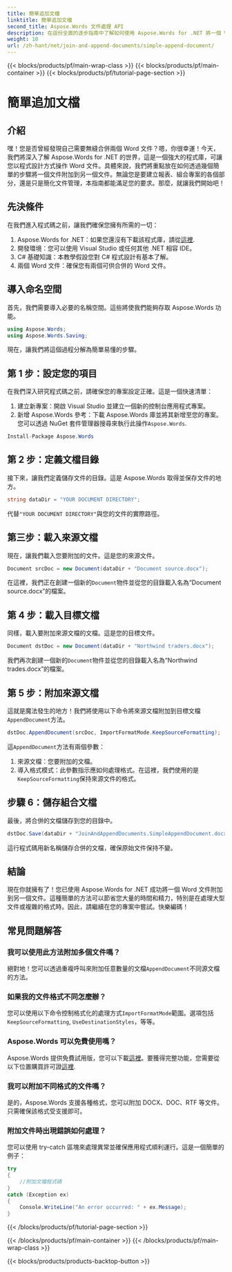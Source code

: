 ```yaml
---
title: 簡單追加文檔
linktitle: 簡單追加文檔
second_title: Aspose.Words 文件處理 API
description: 在這份全面的逐步指南中了解如何使用 Aspose.Words for .NET 將一個 Word 文件附加到另一個文件。
weight: 10
url: /zh-hant/net/join-and-append-documents/simple-append-document/
---
```


{{< blocks/products/pf/main-wrap-class >}}
{{< blocks/products/pf/main-container >}}
{{< blocks/products/pf/tutorial-page-section >}}

# 簡單追加文檔

## 介紹

嘿！您是否曾經發現自己需要無縫合併兩個 Word 文件？嗯，你很幸運！今天，我們將深入了解 Aspose.Words for .NET 的世界，這是一個強大的程式庫，可讓您以程式設計方式操作 Word 文件。具體來說，我們將重點放在如何透過幾個簡單的步驟將一個文件附加到另一個文件。無論您是要建立報表、組合專案的各個部分，還是只是簡化文件管理，本指南都能滿足您的要求。那麼，就讓我們開始吧！

## 先決條件

在我們進入程式碼之前，讓我們確保您擁有所需的一切：

1.  Aspose.Words for .NET：如果您還沒有下載該程式庫，請從[這裡](https://releases.aspose.com/words/net/).
2. 開發環境：您可以使用 Visual Studio 或任何其他 .NET 相容 IDE。
3. C# 基礎知識：本教學假設您對 C# 程式設計有基本了解。
4. 兩個 Word 文件：確保您有兩個可供合併的 Word 文件。

## 導入命名空間

首先，我們需要導入必要的名稱空間。這些將使我們能夠存取 Aspose.Words 功能。

```csharp
using Aspose.Words;
using Aspose.Words.Saving;
```

現在，讓我們將這個過程分解為簡單易懂的步驟。

## 第 1 步：設定您的項目

在我們深入研究程式碼之前，請確保您的專案設定正確。這是一個快速清單：

1. 建立新專案：開啟 Visual Studio 並建立一個新的控制台應用程式專案。
2. 新增 Aspose.Words 參考：下載 Aspose.Words 庫並將其新增至您的專案。您可以透過 NuGet 套件管理器搜尋來執行此操作`Aspose.Words`.

```csharp
Install-Package Aspose.Words
```

## 第 2 步：定義文檔目錄

接下來，讓我們定義儲存文件的目錄。這是 Aspose.Words 取得並保存文件的地方。

```csharp
string dataDir = "YOUR DOCUMENT DIRECTORY";
```

代替`"YOUR DOCUMENT DIRECTORY"`與您的文件的實際路徑。

## 第三步：載入來源文檔

現在，讓我們載入您要附加的文件。這是您的來源文件。

```csharp
Document srcDoc = new Document(dataDir + "Document source.docx");
```

在這裡，我們正在創建一個新的`Document`物件並從您的目錄載入名為“Document source.docx”的檔案。

## 第 4 步：載入目標文檔

同樣，載入要附加來源文檔的文檔。這是您的目標文件。

```csharp
Document dstDoc = new Document(dataDir + "Northwind traders.docx");
```

我們再次創建一個新的`Document`物件並從您的目錄載入名為“Northwind trades.docx”的檔案。

## 第 5 步：附加來源文檔

這就是魔法發生的地方！我們將使用以下命令將來源文檔附加到目標文檔`AppendDocument`方法。

```csharp
dstDoc.AppendDocument(srcDoc, ImportFormatMode.KeepSourceFormatting);
```

這`AppendDocument`方法有兩個參數：
1. 來源文檔：您要附加的文檔。
2. 導入格式模式：此參數指示應如何處理格式。在這裡，我們使用的是`KeepSourceFormatting`保持來源文件的格式。

## 步驟 6：儲存組合文檔

最後，將合併的文檔儲存到您的目錄中。

```csharp
dstDoc.Save(dataDir + "JoinAndAppendDocuments.SimpleAppendDocument.docx");
```

這行程式碼用新名稱儲存合併的文檔，確保原始文件保持不變。

## 結論

現在你就擁有了！您已使用 Aspose.Words for .NET 成功將一個 Word 文件附加到另一個文件。這種簡單的方法可以節省您大量的時間和精力，特別是在處理大型文件或複雜的格式時。因此，請繼續在您的專案中嘗試。快樂編碼！

## 常見問題解答

### 我可以使用此方法附加多個文件嗎？

絕對地！您可以透過重複呼叫來附加任意數量的文檔`AppendDocument`不同源文檔的方法。

### 如果我的文件格式不同怎麼辦？

您可以使用以下命令控制格式化的處理方式`ImportFormatMode`範圍。選項包括`KeepSourceFormatting`, `UseDestinationStyles`，等等。

### Aspose.Words 可以免費使用嗎？

 Aspose.Words 提供免費試用版，您可以下載[這裡](https://releases.aspose.com/)。要獲得完整功能，您需要從以下位置購買許可證[這裡](https://purchase.aspose.com/buy).

### 我可以附加不同格式的文件嗎？

是的，Aspose.Words 支援各種格式，您可以附加 DOCX、DOC、RTF 等文件。只需確保該格式受支援即可。

### 附加文件時出現錯誤如何處理？

您可以使用 try-catch 區塊來處理異常並確保應用程式順利運行。這是一個簡單的例子：

```csharp
try
{
    //附加文檔程式碼
}
catch (Exception ex)
{
    Console.WriteLine("An error occurred: " + ex.Message);
}
```
{{< /blocks/products/pf/tutorial-page-section >}}

{{< /blocks/products/pf/main-container >}}
{{< /blocks/products/pf/main-wrap-class >}}

{{< blocks/products/products-backtop-button >}}
